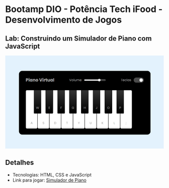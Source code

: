 # Bootamp DIO - Potência Tech iFood - Desenvolvimento de Jogos

## Lab: Construindo um Simulador de Piano com JavaScript

![Simulador de Piano](./screenshots/piano-virtual.png)

## Detalhes 
- Tecnologias: HTML, CSS e JavaScript
- Link para jogar: [Simulador de Piano](https://harcanjo.github.io/dio-piano-js/)
